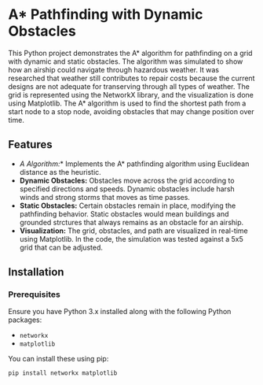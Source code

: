 # A* Pathfinding with Dynamic Obstacles

This Python project demonstrates the A* algorithm for pathfinding on a grid with dynamic and static obstacles. The algorithm was simulated to show how an airship could navigate through hazardous weather. It was researched that weather still contributes to repair costs because the current designs are not adequate for transerving through all types of weather. The grid is represented using the NetworkX library, and the visualization is done using Matplotlib. The A* algorithm is used to find the shortest path from a start node to a stop node, avoiding obstacles that may change position over time.

## Features

- **A* Algorithm:** Implements the A* pathfinding algorithm using Euclidean distance as the heuristic.
- **Dynamic Obstacles:** Obstacles move across the grid according to specified directions and speeds. Dynamic obstacles include harsh winds and strong storms that moves as time passes.
- **Static Obstacles:** Certain obstacles remain in place, modifying the pathfinding behavior. Static obstacles would mean buildings and grounded strctures that always remains as an obstacle for an airship.
- **Visualization:** The grid, obstacles, and path are visualized in real-time using Matplotlib. In the code, the simulation was tested against a 5x5 grid that can be adjusted.

## Installation

### Prerequisites

Ensure you have Python 3.x installed along with the following Python packages:

- `networkx`
- `matplotlib`

You can install these using pip:

```bash
pip install networkx matplotlib
